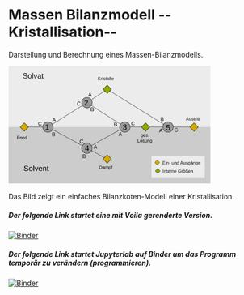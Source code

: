 # Massen Bilanzmodell --Kristallisation--
Darstellung und Berechnung eines Massen-Bilanzmodells.




<img src="pics/Knotenmodell_Kristallisation_Vers_1.svg" alt="Bilanzmodell Kristallisation"
	title="Bilanzmodell Kristallisation" width="400px" />

Das Bild zeigt ein einfaches Bilanzkoten-Modell einer Kristallisation.

##### Der folgende  Link startet eine mit Voila gerenderte Version.
[![Binder](https://mybinder.org/badge_logo.svg)](https://mybinder.org/v2/gh/was-ist-immer/Binary_Balance/HEAD?urlpath=voila%2Frender%2FBalance_Crystal.ipynb)

##### Der folgende  Link startet Jupyterlab auf Binder um das Programm temporär zu verändern (programmieren).
[![Binder](https://mybinder.org/badge_logo.svg)](https://mybinder.org/v2/gh/was-ist-immer/Binary_Balance/HEAD?urlpath=lab%2Ftree%2FBalance_Crystal.ipynb)
